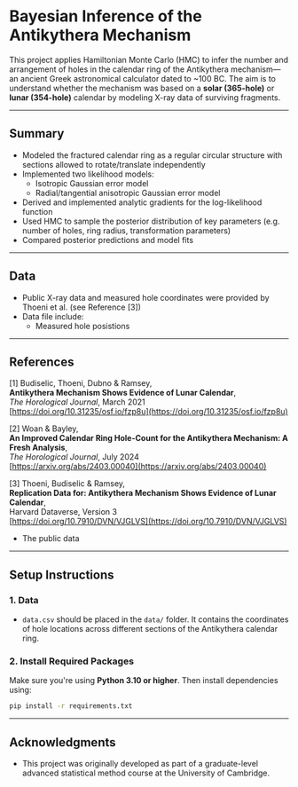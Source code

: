 # Bayesian Inference of the Antikythera Mechanism

This project applies Hamiltonian Monte Carlo (HMC) to infer the number and arrangement of holes in the calendar ring of the Antikythera mechanism—an ancient Greek astronomical calculator dated to ~100 BC. The aim is to understand whether the mechanism was based on a **solar (365-hole)** or **lunar (354-hole)** calendar by modeling X-ray data of surviving fragments.

---

## Summary

- Modeled the fractured calendar ring as a regular circular structure with sections allowed to rotate/translate independently
- Implemented two likelihood models:
  - Isotropic Gaussian error model
  - Radial/tangential anisotropic Gaussian error model
- Derived and implemented analytic gradients for the log-likelihood function
- Used HMC to sample the posterior distribution of key parameters (e.g. number of holes, ring radius, transformation parameters)
- Compared posterior predictions and model fits
---

## Data

- Public X-ray data and measured hole coordinates were provided by Thoeni et al. (see Reference [3])
- Data file include:
    - Measured hole posistions
---
## References

[1] Budiselic, Thoeni, Dubno & Ramsey,  
**Antikythera Mechanism Shows Evidence of Lunar Calendar**,  
*The Horological Journal*, March 2021  
[https://doi.org/10.31235/osf.io/fzp8u](https://doi.org/10.31235/osf.io/fzp8u)

[2] Woan & Bayley,  
**An Improved Calendar Ring Hole-Count for the Antikythera Mechanism: A Fresh Analysis**,  
*The Horological Journal*, July 2024  
[https://arxiv.org/abs/2403.00040](https://arxiv.org/abs/2403.00040)

[3] Thoeni, Budiselic & Ramsey,  
**Replication Data for: Antikythera Mechanism Shows Evidence of Lunar Calendar**,  
Harvard Dataverse, Version 3  
[https://doi.org/10.7910/DVN/VJGLVS](https://doi.org/10.7910/DVN/VJGLVS)

  - The public data
---
## Setup Instructions

### 1. Data

- `data.csv` should be placed in the `data/` folder. It contains the coordinates of hole locations across different sections of the Antikythera calendar ring.

### 2. Install Required Packages

Make sure you're using **Python 3.10 or higher**. Then install dependencies using:

```bash
pip install -r requirements.txt
```
---
## Acknowledgments

- This project was originally developed as part of a graduate-level advanced statistical method course at the University of Cambridge.
